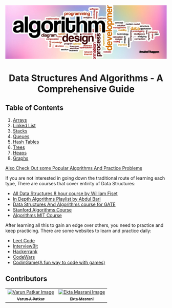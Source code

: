 <img src="Banner.jpeg" alt="Banner Image">
<center><h1>Data Structures And Algorithms - A Comprehensive Guide</h1></center>

## Table of Contents

  1. [Arrays](Arrays.md)
  2. [Linked List](LinkedList.md)
  3. [Stacks](Stack.md)
  4. [Queues](Queue.md)
  5. [Hash Tables](HashTable.md)
  6. [Trees](Tree.md)
  7. [Heaps](Heap.md)
  8. [Graphs](Graph.md)

[Also Check Out some Popular Algorithms And Practice Problems](Algorithm.md)

If you are not interested in going down the traditional route of learning each type, There are courses that cover entirity of Data Structures:

- [All Data Structures 8 hour course by William Fiset](https://youtu.be/RBSGKlAvoiM)
- [In Depth Algorithms Playlist by Abdul Bari](https://www.youtube.com/playlist?list=PLDN4rrl48XKpZkf03iYFl-O29szjTrs_O)
- [Data Structures And Algorithms course for GATE](https://www.youtube.com/playlist?list=PLEVDNf7p-wYyh712BgmW9UGrAc88bl3OF)
- [Stanford Algorithms Course](https://www.youtube.com/playlist?list=PLXFMmlk03Dt7Q0xr1PIAriY5623cKiH7V)
- [Algorithms MIT Course](https://www.youtube.com/playlist?list=PLUl4u3cNGP61Oq3tWYp6V_F-5jb5L2iHb)

After learning all this to gain an edge over others, you need to practice and keep practicing. There are some websites to learn and practice daily:

- [Leet Code](https://leetcode.com/)
- [InterviewBit](https://www.interviewbit.com/)
- [Hackerrank](https://www.hackerrank.com/)
- [CodeWars](https://www.codewars.com/)
- [CodinGame(A fun way to code with games)](https://www.codingame.com/start)

## Contributors

<!-- prettier-ignore-start -->
<!-- markdownlint-disable -->
<table>
  <tr>
  <td align="center"><a href="https://github.com/Varun-Patkar"><img src="https://avatars.githubusercontent.com/Varun-Patkar" width="100px;" alt="Varun Patkar Image"/><br /><sub><b>Varun A Patkar</b></sub></a><br /></a></td>
  <td align="center"><a href="https://github.com/Varun-Patkar"><img src="https://avatars.githubusercontent.com/ekta18" width="100px;" alt="Ekta Masrani Image"/><br /><sub><b>Ekta Masrani</b></sub></a><br /></a></td>
  </tr>
</table>
